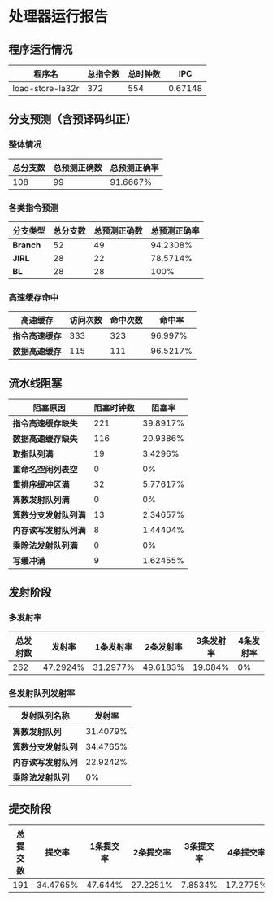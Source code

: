 # 处理器运行报告
## 程序运行情况
|程序名|总指令数|总时钟数|IPC|
|---|---|---|---|
|load-store-la32r|372|554|0.67148|

## 分支预测（含预译码纠正）
### 整体情况
|总分支数|总预测正确数|总预测正确率|
|---|---|---|
|108|99|91.6667%|

### 各类指令预测
|分支类型|总分支数|总预测正确数|总预测正确率|
|---|---|---|---|
|**Branch**| 52 | 49 | 94.2308%|
|**JIRL**| 28 | 22 | 78.5714%|
|**BL**| 28 | 28 | 100%|

### 高速缓存命中
|高速缓存|访问次数|命中次数|命中率|
|---|---|---|---|
|**指令高速缓存**| 333 | 323 | 96.997%|
|**数据高速缓存**| 115 | 111 | 96.5217%|
## 流水线阻塞
|阻塞原因|阻塞时钟数|阻塞率|
|---|---|---|
|**指令高速缓存缺失**| 221 | 39.8917%|
|**数据高速缓存缺失**| 116 | 20.9386%|
|**取指队列满**| 19 | 3.4296%|
|**重命名空闲列表空**|0 | 0%|
|**重排序缓冲区满**|32 | 5.77617%|
|**算数发射队列满**|0 | 0%|
|**算数分支发射队列满**|13 | 2.34657%|
|**内存读写发射队列满**|8 | 1.44404%|
|**乘除法发射队列满**|0 | 0%|
|**写缓冲满**|9 | 1.62455%|

## 发射阶段
### 多发射率
|总发射数|发射率|1条发射率|2条发射率|3条发射率|4条发射率|
|---|---|---|---|---|---|
|262|47.2924%|31.2977%|49.6183%|19.084%|0%|

### 各发射队列发射率
|发射队列名称|发射率|
|---|---|
|**算数发射队列**|31.4079%|
|**算数分支发射队列**|34.4765%|
|**内存读写发射队列**|22.9242%|
|**乘除法发射队列**|0%|

## 提交阶段
|总提交数|提交率|1条提交率|2条提交率|3条提交率|4条提交率|
|---|---|---|---|---|---|
|191|34.4765%|47.644%|27.2251%|7.8534%|17.2775%|
